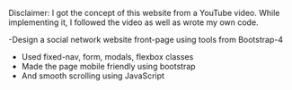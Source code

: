 Disclaimer: I got the concept of this website from a YouTube video. While implementing it, I followed the video as well as wrote my own code.

-Design a social network website front-page using tools from Bootstrap-4
- Used fixed-nav, form, modals, flexbox classes
- Made the page mobile friendly using bootstrap
- And smooth scrolling using JavaScript
